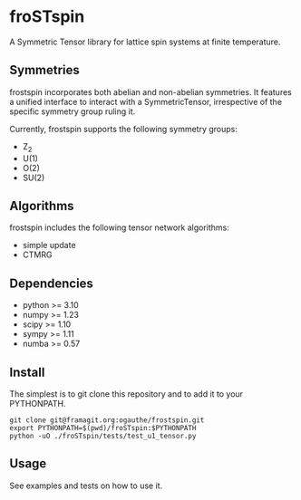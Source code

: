 # froSTspin
A Symmetric Tensor library for lattice spin systems at finite temperature.

## Symmetries
frostspin incorporates both abelian and non-abelian symmetries. It features a unified interface to interact with a SymmetricTensor, irrespective of the specific symmetry group ruling it.

Currently, frostspin supports the following symmetry groups:
- Z<sub>2</sub>
- U(1)
- O(2)
- SU(2)

## Algorithms
frostspin includes the following tensor network algorithms:
- simple update
- CTMRG

## Dependencies
- python >= 3.10
- numpy >= 1.23
- scipy >= 1.10
- sympy >= 1.11
- numba >= 0.57

## Install
The simplest is to git clone this repository and to add it to your PYTHONPATH.
```shell
git clone git@framagit.org:ogauthe/frostspin.git
export PYTHONPATH=$(pwd)/froSTspin:$PYTHONPATH
python -uO ./froSTspin/tests/test_u1_tensor.py
```

## Usage
See examples and tests on how to use it.
